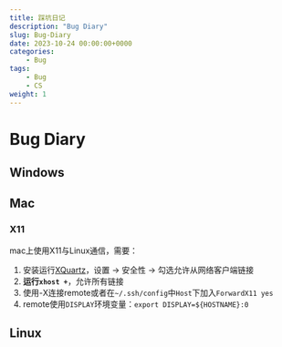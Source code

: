 ```yaml
---
title: 踩坑日记
description: "Bug Diary"
slug: Bug-Diary
date: 2023-10-24 00:00:00+0000
categories:
    - Bug
tags:
    - Bug
    - CS
weight: 1
---
```


# Bug Diary

## Windows

## Mac

### X11

mac上使用X11与Linux通信，需要：

1. 安装运行[XQuartz](https://www.xquartz.org)，设置 $\rightarrow$ 安全性 $\rightarrow$ 勾选允许从网络客户端链接
2. **运行`xhost +`**，允许所有链接
3. 使用-X连接remote或者在`~/.ssh/config`中`Host`下加入`ForwardX11 yes`
4. remote使用`DISPLAY`环境变量：`export DISPLAY=${HOSTNAME}:0`

## Linux